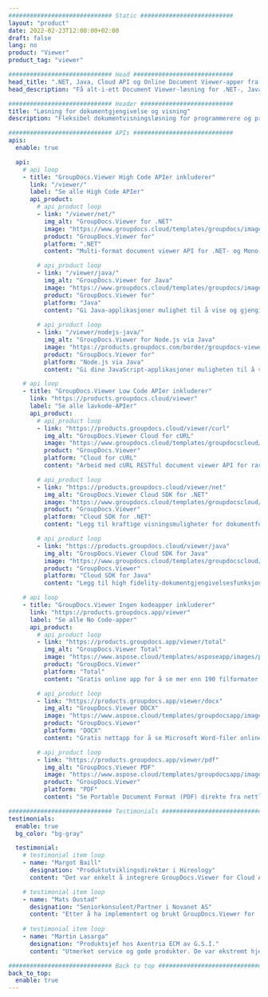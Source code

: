 ```yaml
---
############################# Static ##########################
layout: "product"
date: 2022-02-23T12:00:00+02:00
draft: false
lang: no
product: "Viewer"
product_tag: "viewer"

############################# Head ############################
head_title: ".NET, Java, Cloud API og Online Document Viewer-apper fra GroupDocs"
head_description: "Få alt-i-ett Document Viewer-løsning for .NET-, Java- og Cloud-applikasjoner. Se vanlige dokumentformater på nettet ved hjelp av enkel dra og slipp-funksjon."

############################# Header ##########################
title: "Løsning for dokumentgjengivelse og visning"
description: "Fleksibel dokumentvisningsløsning for programmerere og profesjonelle for å gjengi og vise mye brukte filformater hvor som helst."

############################# APIs ############################
apis:
  enable: true

  api:
    # api loop
    - title: "GroupDocs.Viewer High Code APIer inkluderer"
      link: "/viewer/"
      label: "Se alle High Code APIer"
      api_product:
        # api_product loop
        - link: "/viewer/net/"
          img_alt: "GroupDocs.Viewer for .NET"
          image: "https://www.groupdocs.cloud/templates/groupdocs/images/product-logos/groupdocs-viewer-net.png"
          product: "GroupDocs.Viewer for"
          platform: ".NET"
          content: "Multi-format document viewer API for .NET- og Mono-rammeverk for å gjengi 190+ populære filformater fra applikasjonene dine."

        # api_product loop
        - link: "/viewer/java/"
          img_alt: "GroupDocs.Viewer for Java"
          image: "https://www.groupdocs.cloud/templates/groupdocs/images/product-logos/groupdocs-viewer-java.png"
          product: "GroupDocs.Viewer for"
          platform: "Java"
          content: "Gi Java-applikasjoner mulighet til å vise og gjengi dokumenter for å vise et bredt spekter av dokumenter, bilder og diagrammer."
        
        # api_product loop
        - link: "/viewer/nodejs-java/"
          img_alt: "GroupDocs.Viewer for Node.js via Java"
          image: "https://products.groupdocs.com/border/groupdocs-viewer-nodejs-java.svg"
          product: "GroupDocs.Viewer for"
          platform: "Node.js via Java"
          content: "Gi dine JavaScript-applikasjoner muligheten til å vise ulike Microsoft Office-dokumenter, PDF og bilder for en engasjerende brukeropplevelse."

    # api loop
    - title: "GroupDocs.Viewer Low Code APIer inkluderer"
      link: "https://products.groupdocs.cloud/viewer"
      label: "Se alle lavkode-APIer"
      api_product:
        # api_product loop
        - link: "https://products.groupdocs.cloud/viewer/curl"
          img_alt: "GroupDocs.Viewer Cloud for cURL"
          image: "https://www.groupdocs.cloud/templates/groupdocscloud/images/sdk/272x272/groupdocs_viewer-for-curl.png"
          product: "GroupDocs.Viewer"
          platform: "Cloud for cURL"
          content: "Arbeid med cURL RESTful document viewer API for raskt å gjengi og vise Microsoft Office, PDF og andre vanlige filformater i programmene dine."

        # api_product loop
        - link: "https://products.groupdocs.cloud/viewer/net"
          img_alt: "GroupDocs.Viewer Cloud SDK for .NET"
          image: "https://www.groupdocs.cloud/templates/groupdocscloud/images/sdk/272x272/groupdocs_viewer-for-net.png"
          product: "GroupDocs.Viewer"
          platform: "Cloud SDK for .NET"
          content: "Legg til kraftige visningsmuligheter for dokumentformater i .NET-applikasjoner ved å bruke Cloud SDK for .NET. Se dokumenter i HTML, PDF eller som bilde."

        # api_product loop
        - link: "https://products.groupdocs.cloud/viewer/java"
          img_alt: "GroupDocs.Viewer Cloud SDK for Java"
          image: "https://www.groupdocs.cloud/templates/groupdocscloud/images/sdk/272x272/groupdocs_viewer-for-java.png"
          product: "GroupDocs.Viewer"
          platform: "Cloud SDK for Java"
          content: "Legg til high fidelity-dokumentgjengivelsesfunksjoner til Java-applikasjonene dine med spesialdesignet dokumentviser-SDK for Java."

    # api loop
    - title: "GroupDocs.Viewer Ingen kodeapper inkluderer" 
      link: "https://products.groupdocs.app/viewer"
      label: "Se alle No Code-apper"
      api_product:
        # api_product loop
        - link: "https://products.groupdocs.app/viewer/total"
          img_alt: "GroupDocs.Viewer Total"
          image: "https://www.aspose.cloud/templates/asposeapp/images/products/logo/aspose_viewer-app.png"
          product: "GroupDocs.Viewer"
          platform: "Total"
          content: "Gratis online app for å se mer enn 190 filformater fra hvilken som helst nettleser du ønsker."

        # api_product loop
        - link: "https://products.groupdocs.app/viewer/docx"
          img_alt: "GroupDocs.Viewer DOCX"
          image: "https://www.aspose.cloud/templates/groupdocsapp/images/products/logo/groupdocs_words-app.png"
          product: "GroupDocs.Viewer"
          platform: "DOCX"
          content: "Gratis nettapp for å se Microsoft Word-filer online fra hvilken som helst enhet."

        # api_product loop
        - link: "https://products.groupdocs.app/viewer/pdf"
          img_alt: "GroupDocs.Viewer PDF"
          image: "https://www.aspose.cloud/templates/groupdocsapp/images/products/logo/groupdocs_pdf-app.png"
          product: "GroupDocs.Viewer"
          platform: "PDF"
          content: "Se Portable Document Format (PDF) direkte fra nettleseren din."

############################# Testimonials ###############################
testimonials:
  enable: true
  bg_color: "bg-gray"

  testimonial:
    # testimonial item loop
    - name: "Margot Baill"
      designation: "Produktutviklingsdirektør i Hireology"
      content: "Det var enkelt å integrere GroupDocs.Viewer for Cloud API med deres fantastiske Ruby SDK. Det er ikke så mange bedrifter der ute som er villige til å samarbeide med oss ​​om det vi ønsker. Det er et flott partnerskap."

    # testimonial item loop
    - name: "Mats Oustad"
      designation: "Seniorkonsulent/Partner i Novanet AS"
      content: "Etter å ha implementert og brukt GroupDocs.Viewer for .NET i prosjektet ser det ut til å fungere veldig bra. Jeg har testet med mange dokumenter og så langt så bra. Alt jeg har kastet på den, gjengis pent og ser like bra ut som i en PDF-visning eller MS Word."
              
    # testimonial item loop
    - name: "Martin Lasarga"
      designation: "Produktsjef hos Axentria ECM av G.S.I."
      content: "Utmerket service og gode produkter. De var ekstremt hjelpsomme og lydhøre under implementeringsprosessen for GroupDocs.Viewer for .NET, kan ikke anbefale dem høyt nok."

############################# Back to top ###############################
back_to_top:
  enable: true
---
```

